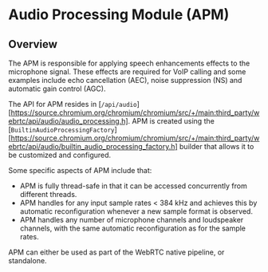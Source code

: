 <!-- go/cmark -->
<!--* freshness: {owner: 'peah' reviewed: '2021-04-13'} *-->

# Audio Processing Module (APM)

## Overview

The APM is responsible for applying speech enhancements effects to the
microphone signal. These effects are required for VoIP calling and some
examples include echo cancellation (AEC), noise suppression (NS) and
automatic gain control (AGC).

The API for APM resides in [`/api/audio`][https://source.chromium.org/chromium/chromium/src/+/main:third_party/webrtc/api/audio/audio_processing.h].
APM is created using the [`BuiltinAudioProcessingFactory`][https://source.chromium.org/chromium/chromium/src/+/main:third_party/webrtc/api/audio/builtin_audio_processing_factory.h]
builder that allows it to be customized and configured.

Some specific aspects of APM include that:
*  APM is fully thread-safe in that it can be accessed concurrently from
   different threads.
*  APM handles for any input sample rates < 384 kHz and achieves this by
   automatic reconfiguration whenever a new sample format is observed.
*  APM handles any number of microphone channels and loudspeaker channels, with
   the same automatic reconfiguration as for the sample rates.


APM can either be used as part of the WebRTC native pipeline, or standalone.
